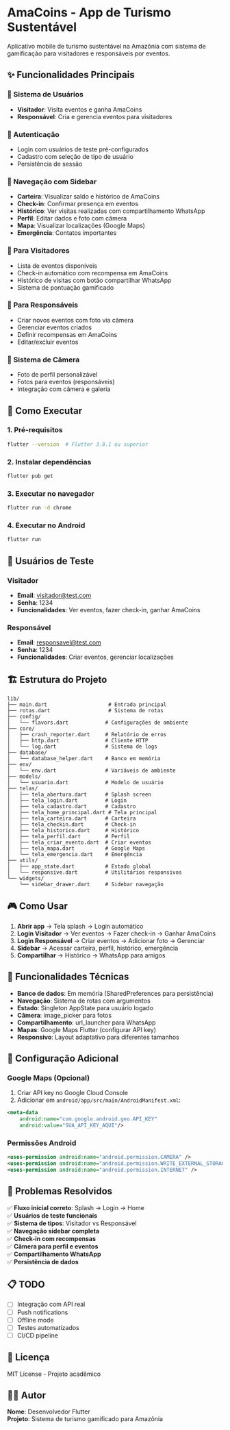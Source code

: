 # AmaCoins - App de Turismo Sustentável

Aplicativo mobile de turismo sustentável na Amazônia com sistema de gamificação para visitadores e responsáveis por eventos.

## ✨ Funcionalidades Principais

### 👥 Sistema de Usuários
- **Visitador**: Visita eventos e ganha AmaCoins
- **Responsável**: Cria e gerencia eventos para visitadores

### 🔐 Autenticação
- Login com usuários de teste pré-configurados
- Cadastro com seleção de tipo de usuário
- Persistência de sessão

### 📱 Navegação com Sidebar
- **Carteira**: Visualizar saldo e histórico de AmaCoins
- **Check-in**: Confirmar presença em eventos
- **Histórico**: Ver visitas realizadas com compartilhamento WhatsApp
- **Perfil**: Editar dados e foto com câmera
- **Mapa**: Visualizar localizações (Google Maps)
- **Emergência**: Contatos importantes

### 🎯 Para Visitadores
- Lista de eventos disponíveis
- Check-in automático com recompensa em AmaCoins
- Histórico de visitas com botão compartilhar WhatsApp
- Sistema de pontuação gamificado

### 🏢 Para Responsáveis
- Criar novos eventos com foto via câmera
- Gerenciar eventos criados
- Definir recompensas em AmaCoins
- Editar/excluir eventos

### 📸 Sistema de Câmera
- Foto de perfil personalizável
- Fotos para eventos (responsáveis)
- Integração com câmera e galeria

## 🚀 Como Executar

### 1. Pré-requisitos
```bash
flutter --version  # Flutter 3.8.1 ou superior
```

### 2. Instalar dependências
```bash
flutter pub get
```

### 3. Executar no navegador
```bash
flutter run -d chrome
```

### 4. Executar no Android
```bash
flutter run
```

## 👥 Usuários de Teste

### Visitador
- **Email**: visitador@test.com
- **Senha**: 1234
- **Funcionalidades**: Ver eventos, fazer check-in, ganhar AmaCoins

### Responsável
- **Email**: responsavel@test.com  
- **Senha**: 1234
- **Funcionalidades**: Criar eventos, gerenciar localizações

## 🏗️ Estrutura do Projeto

```
lib/
├── main.dart                    # Entrada principal
├── rotas.dart                   # Sistema de rotas
├── config/
│   └── flavors.dart            # Configurações de ambiente
├── core/
│   ├── crash_reporter.dart     # Relatório de erros
│   ├── http.dart               # Cliente HTTP
│   └── log.dart                # Sistema de logs
├── database/
│   └── database_helper.dart    # Banco em memória
├── env/
│   └── env.dart                # Variáveis de ambiente
├── models/
│   └── usuario.dart            # Modelo de usuário
├── telas/
│   ├── tela_abertura.dart      # Splash screen
│   ├── tela_login.dart         # Login
│   ├── tela_cadastro.dart      # Cadastro
│   ├── tela_home_principal.dart # Tela principal
│   ├── tela_carteira.dart      # Carteira
│   ├── tela_checkin.dart       # Check-in
│   ├── tela_historico.dart     # Histórico
│   ├── tela_perfil.dart        # Perfil
│   ├── tela_criar_evento.dart  # Criar eventos
│   ├── tela_mapa.dart          # Google Maps
│   └── tela_emergencia.dart    # Emergência
├── utils/
│   ├── app_state.dart          # Estado global
│   └── responsive.dart         # Utilitários responsivos
└── widgets/
    └── sidebar_drawer.dart     # Sidebar navegação
```

## 🎮 Como Usar

1. **Abrir app** → Tela splash → Login automático
2. **Login Visitador** → Ver eventos → Fazer check-in → Ganhar AmaCoins
3. **Login Responsável** → Criar eventos → Adicionar foto → Gerenciar
4. **Sidebar** → Acessar carteira, perfil, histórico, emergência
5. **Compartilhar** → Histórico → WhatsApp para amigos

## 📱 Funcionalidades Técnicas

- **Banco de dados**: Em memória (SharedPreferences para persistência)
- **Navegação**: Sistema de rotas com argumentos
- **Estado**: Singleton AppState para usuário logado
- **Câmera**: image_picker para fotos
- **Compartilhamento**: url_launcher para WhatsApp
- **Mapas**: Google Maps Flutter (configurar API key)
- **Responsivo**: Layout adaptativo para diferentes tamanhos

## 🔧 Configuração Adicional

### Google Maps (Opcional)
1. Criar API key no Google Cloud Console
2. Adicionar em `android/app/src/main/AndroidManifest.xml`:
```xml
<meta-data
    android:name="com.google.android.geo.API_KEY"
    android:value="SUA_API_KEY_AQUI"/>
```

### Permissões Android
```xml
<uses-permission android:name="android.permission.CAMERA" />
<uses-permission android:name="android.permission.WRITE_EXTERNAL_STORAGE" />
<uses-permission android:name="android.permission.INTERNET" />
```

## 🐛 Problemas Resolvidos

✅ **Fluxo inicial correto**: Splash → Login → Home  
✅ **Usuários de teste funcionais**  
✅ **Sistema de tipos**: Visitador vs Responsável  
✅ **Navegação sidebar completa**  
✅ **Check-in com recompensas**  
✅ **Câmera para perfil e eventos**  
✅ **Compartilhamento WhatsApp**  
✅ **Persistência de dados**  

## 📋 TODO

- [ ] Integração com API real
- [ ] Push notifications
- [ ] Offline mode
- [ ] Testes automatizados
- [ ] CI/CD pipeline

## 📄 Licença

MIT License - Projeto acadêmico

## 👨‍💻 Autor

**Nome**: Desenvolvedor Flutter  
**Projeto**: Sistema de turismo gamificado para Amazônia